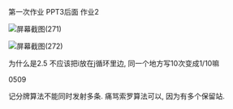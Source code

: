第一次作业 PPT3后面 作业2

![屏幕截图(271)](D:\workspace\biji\files\屏幕截图(271).png)

![屏幕截图(272)](D:\workspace\biji\files\屏幕截图(272).png)

为什么是2.5 不应该把i放在j循环里边, 同一个地方写10次变成1/10嘛

















0509

记分牌算法不能同时发射多条. 痛骂索罗算法可以, 因为有多个保留站.